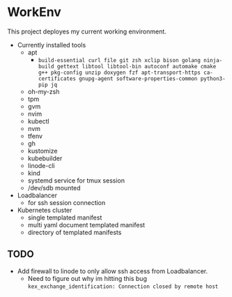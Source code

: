 # WorkEnv

This project deployes my current working environment.

* Currently installed tools
	* apt
		* `build-essential curl file git zsh xclip bison golang ninja-build gettext libtool libtool-bin autoconf automake cmake g++ pkg-config unzip doxygen fzf apt-transport-https ca-certificates gnupg-agent software-properties-common python3-pip jq`
	* oh-my-zsh
	* tpm
	* gvm
	* nvim
	* kubectl
	* nvm
	* tfenv
	* gh
	* kustomize
	* kubebuilder
	* linode-cli
	* kind
	* systemd service for tmux session
	* /dev/sdb mounted
* Loadbalancer
	* for ssh session connection
* Kubernetes cluster
	* single templated manifest
	* multi yaml document templated manifest
	* directory of templated manifests

## TODO
* Add firewall to linode to only allow ssh access from Loadbalancer.
	* Need to figure out why im hitting this bug `kex_exchange_identification: Connection closed by remote host`
